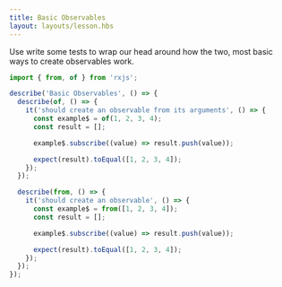 ```yaml
---
title: Basic Observables
layout: layouts/lesson.hbs
---
```


Use write some tests to wrap our head around how the two, most basic ways to create observables work.

```js
import { from, of } from 'rxjs';

describe('Basic Observables', () => {
  describe(of, () => {
    it('should create an observable from its arguments', () => {
      const example$ = of(1, 2, 3, 4);
      const result = [];

      example$.subscribe((value) => result.push(value));

      expect(result).toEqual([1, 2, 3, 4]);
    });
  });

  describe(from, () => {
    it('should create an observable', () => {
      const example$ = from([1, 2, 3, 4]);
      const result = [];

      example$.subscribe((value) => result.push(value));

      expect(result).toEqual([1, 2, 3, 4]);
    });
  });
});
```
